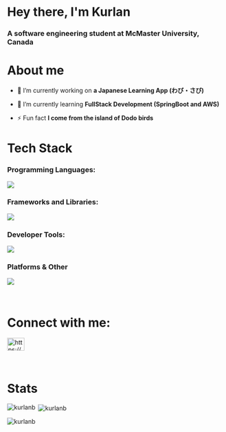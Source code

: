 <h1 align="left">Hey there, I'm Kurlan</h1>
<h3 align="left">A software engineering student at McMaster University, Canada</h3>

<h1 align="left">About me</h1>

- 🔭 I’m currently working on **a Japanese Learning App (わび・さび)**

- 🌱 I’m currently learning **FullStack Development (SpringBoot and AWS)**

- ⚡ Fun fact **I come from the island of Dodo birds**

<h1 align="left">Tech Stack</h1>
<h3 align="left">Programming Languages:</h3>
<p align="left">
  <a href="https://skillicons.dev">
    <img src="https://skillicons.dev/icons?i=java,py,c,cpp,html,css,js,r,bash,matlab,latex,md,regex" />
  </a>
</p>

<h3 align="left">Frameworks and Libraries:</h3>
<p align="left">
  <a href="https://skillicons.dev">
    <img src="https://skillicons.dev/icons?i=bootstrap,react,tailwind,vite,flask,vercel,npm" />
  </a>
</p>

<h3 align="left">Developer Tools:</h3>
<p align="left">
  <a href="https://skillicons.dev">
    <img src="https://skillicons.dev/icons?i=arduino,eclipse,git,maven,vim,vscode,visualstudio,anaconda,github" />
  </a>
</p>

<h3 align="left">Platforms & Other</h3>
<p align="left">
  <a href="https://skillicons.dev">
    <img src="https://skillicons.dev/icons?i=blender,docker,figma,kali,linux,mysql,netlify,ps,postgres,postman,vercel,aws,firebase" />
  </a>
</p>

<br>
<h1 align="left">Connect with me:</h3>
<p align="left">
<a href="https://linkedin.com/in/https://www.linkedin.com/in/kurlan-beeharry/" target="blank"><img align="center" src="https://raw.githubusercontent.com/rahuldkjain/github-profile-readme-generator/master/src/images/icons/Social/linked-in-alt.svg" alt="https://www.linkedin.com/in/kurlan-beeharry/" height="30" width="40" /></a>
</p>
<br>
<h1 align="left">Stats</h1>

<p><img align="left" src="https://github-readme-stats.vercel.app/api/top-langs?username=kurlanb&show_icons=true&locale=en&layout=compact" alt="kurlanb" /></p>

<p>&nbsp;<img align="center" src="https://github-readme-stats.vercel.app/api?username=kurlanb&show_icons=true&locale=en" alt="kurlanb" /></p>

<p><img align="center" src="https://github-readme-streak-stats.herokuapp.com/?user=kurlanb&" alt="kurlanb" /></p>

